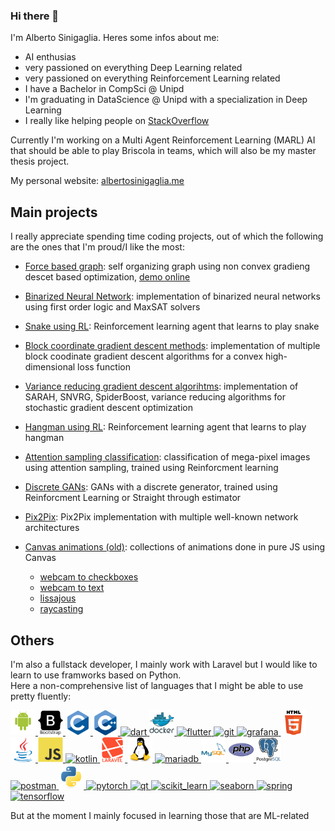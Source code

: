 ### Hi there 👋

I'm Alberto Sinigaglia. Heres some infos about me:
 - AI enthusias
 - very passioned on everything Deep Learning related
 - very passioned on everything Reinforcement Learning related
 - I have a Bachelor in CompSci @ Unipd
 - I'm graduating in DataScience @ Unipd with a specialization in Deep Learning
 - I really like helping people on [StackOverflow](https://stackoverflow.com/users/12361700/alberto-sinigaglia)

Currently I'm working on a Multi Agent Reinforcement Learning (MARL) AI that should be able to play Briscola in teams, which will also be my master thesis project. 

My personal website: [albertosinigaglia.me](https://albertosinigaglia.me)

## Main projects
I really appreciate spending time coding projects, out of which the following are the ones that I'm proud/I like the most:
 - [Force based graph](https://github.com/AlbertoSinigaglia/force-graph): self organizing graph using non convex gradieng descet based optimization, [demo online](https://albertosinigaglia.me/projects/force-graph/force-graph-optimization.html)
 - [Binarized Neural Network](https://github.com/AlbertoSinigaglia/binarized-neural-networks): implementation of binarized neural networks using first order logic and MaxSAT solvers
 - [Snake using RL](https://github.com/AlbertoSinigaglia/snake-reinforcement-learning): Reinforcement learning agent that learns to play snake
 - [Block coordinate gradient descent methods](https://github.com/AlbertoSinigaglia/block-coordinates-gradient-descent-algorithms): implementation of multiple block coodinate gradient descent algorithms for a convex high-dimensional loss function
 - [Variance reducing gradient descent algorihtms](https://github.com/AlbertoSinigaglia/optimizer-sarah-spiderboost-snvrg): implementation of SARAH, SNVRG, SpiderBoost, variance reducing algorithms for stochastic gradient descent optimization
 - [Hangman using RL](https://github.com/AlbertoSinigaglia/hangman-reinforcement-learning): Reinforcement learning agent that learns to play hangman
 - [Attention sampling classification](attention-sampling-classification): classification of mega-pixel images using attention sampling, trained using Reinforcment learning
 - [Discrete GANs](https://github.com/AlbertoSinigaglia/discrete-gans): GANs with a discrete generator, trained using Reinforcment Learning or Straight through estimator
 - [Pix2Pix](https://github.com/AlbertoSinigaglia/pix2pix): Pix2Pix implementation with multiple well-known network architectures

 - [Canvas animations (old)](https://github.com/AlbertoSinigaglia/canvas-animations): collections of animations done in pure JS using Canvas
    - [webcam to checkboxes](https://albertosinigaglia.me/projects/Canvas/checkboxVideoWebcam.html)
    - [webcam to text](https://albertosinigaglia.me/projects/Canvas/webcamToChars.html)
    - [lissajous](https://albertosinigaglia.me/projects/Canvas/lissajous.html)
    - [raycasting](https://albertosinigaglia.me/projects/Canvas/rayCasting2D.html)
  
## Others
I'm also a fullstack developer, I mainly work with Laravel but I would like to learn to use framworks based on Python.  
Here a non-comprehensive list of languages that I might be able to use pretty fluently:

<p align="left"> <a href="https://developer.android.com" target="_blank" rel="noreferrer"> <img src="https://raw.githubusercontent.com/devicons/devicon/master/icons/android/android-original-wordmark.svg" alt="android" width="40" height="40"/> </a> <a href="https://getbootstrap.com" target="_blank" rel="noreferrer"> <img src="https://raw.githubusercontent.com/devicons/devicon/master/icons/bootstrap/bootstrap-plain-wordmark.svg" alt="bootstrap" width="40" height="40"/> </a> <a href="https://www.cprogramming.com/" target="_blank" rel="noreferrer"> <img src="https://raw.githubusercontent.com/devicons/devicon/master/icons/c/c-original.svg" alt="c" width="40" height="40"/> </a> <a href="https://www.w3schools.com/cpp/" target="_blank" rel="noreferrer"> <img src="https://raw.githubusercontent.com/devicons/devicon/master/icons/cplusplus/cplusplus-original.svg" alt="cplusplus" width="40" height="40"/> </a> <a href="https://dart.dev" target="_blank" rel="noreferrer"> <img src="https://www.vectorlogo.zone/logos/dartlang/dartlang-icon.svg" alt="dart" width="40" height="40"/> </a> <a href="https://www.docker.com/" target="_blank" rel="noreferrer"> <img src="https://raw.githubusercontent.com/devicons/devicon/master/icons/docker/docker-original-wordmark.svg" alt="docker" width="40" height="40"/> </a> <a href="https://flutter.dev" target="_blank" rel="noreferrer"> <img src="https://www.vectorlogo.zone/logos/flutterio/flutterio-icon.svg" alt="flutter" width="40" height="40"/> </a> <a href="https://git-scm.com/" target="_blank" rel="noreferrer"> <img src="https://www.vectorlogo.zone/logos/git-scm/git-scm-icon.svg" alt="git" width="40" height="40"/> </a> <a href="https://grafana.com" target="_blank" rel="noreferrer"> <img src="https://www.vectorlogo.zone/logos/grafana/grafana-icon.svg" alt="grafana" width="40" height="40"/> </a> <a href="https://www.w3.org/html/" target="_blank" rel="noreferrer"> <img src="https://raw.githubusercontent.com/devicons/devicon/master/icons/html5/html5-original-wordmark.svg" alt="html5" width="40" height="40"/> </a> <a href="https://www.java.com" target="_blank" rel="noreferrer"> <img src="https://raw.githubusercontent.com/devicons/devicon/master/icons/java/java-original.svg" alt="java" width="40" height="40"/> </a> <a href="https://developer.mozilla.org/en-US/docs/Web/JavaScript" target="_blank" rel="noreferrer"> <img src="https://raw.githubusercontent.com/devicons/devicon/master/icons/javascript/javascript-original.svg" alt="javascript" width="40" height="40"/> </a> <a href="https://kotlinlang.org" target="_blank" rel="noreferrer"> <img src="https://www.vectorlogo.zone/logos/kotlinlang/kotlinlang-icon.svg" alt="kotlin" width="40" height="40"/> </a> <a href="https://laravel.com/" target="_blank" rel="noreferrer"> <img src="https://raw.githubusercontent.com/devicons/devicon/master/icons/laravel/laravel-plain-wordmark.svg" alt="laravel" width="40" height="40"/> </a> <a href="https://www.linux.org/" target="_blank" rel="noreferrer"> <img src="https://raw.githubusercontent.com/devicons/devicon/master/icons/linux/linux-original.svg" alt="linux" width="40" height="40"/> </a> <a href="https://mariadb.org/" target="_blank" rel="noreferrer"> <img src="https://www.vectorlogo.zone/logos/mariadb/mariadb-icon.svg" alt="mariadb" width="40" height="40"/> </a> <a href="https://www.mysql.com/" target="_blank" rel="noreferrer"> <img src="https://raw.githubusercontent.com/devicons/devicon/master/icons/mysql/mysql-original-wordmark.svg" alt="mysql" width="40" height="40"/> </a> <a href="https://www.php.net" target="_blank" rel="noreferrer"> <img src="https://raw.githubusercontent.com/devicons/devicon/master/icons/php/php-original.svg" alt="php" width="40" height="40"/> </a> <a href="https://www.postgresql.org" target="_blank" rel="noreferrer"> <img src="https://raw.githubusercontent.com/devicons/devicon/master/icons/postgresql/postgresql-original-wordmark.svg" alt="postgresql" width="40" height="40"/> </a> <a href="https://postman.com" target="_blank" rel="noreferrer"> <img src="https://www.vectorlogo.zone/logos/getpostman/getpostman-icon.svg" alt="postman" width="40" height="40"/> </a> <a href="https://www.python.org" target="_blank" rel="noreferrer"> <img src="https://raw.githubusercontent.com/devicons/devicon/master/icons/python/python-original.svg" alt="python" width="40" height="40"/> </a> <a href="https://pytorch.org/" target="_blank" rel="noreferrer"> <img src="https://www.vectorlogo.zone/logos/pytorch/pytorch-icon.svg" alt="pytorch" width="40" height="40"/> </a> <a href="https://www.qt.io/" target="_blank" rel="noreferrer"> <img src="https://upload.wikimedia.org/wikipedia/commons/0/0b/Qt_logo_2016.svg" alt="qt" width="40" height="40"/> </a> <a href="https://scikit-learn.org/" target="_blank" rel="noreferrer"> <img src="https://upload.wikimedia.org/wikipedia/commons/0/05/Scikit_learn_logo_small.svg" alt="scikit_learn" width="40" height="40"/> </a> <a href="https://seaborn.pydata.org/" target="_blank" rel="noreferrer"> <img src="https://seaborn.pydata.org/_images/logo-mark-lightbg.svg" alt="seaborn" width="40" height="40"/> </a> <a href="https://spring.io/" target="_blank" rel="noreferrer"> <img src="https://www.vectorlogo.zone/logos/springio/springio-icon.svg" alt="spring" width="40" height="40"/> </a> <a href="https://www.tensorflow.org" target="_blank" rel="noreferrer"> <img src="https://www.vectorlogo.zone/logos/tensorflow/tensorflow-icon.svg" alt="tensorflow" width="40" height="40"/> </a> </p>

But at the moment I mainly focused in learning those that are ML-related
